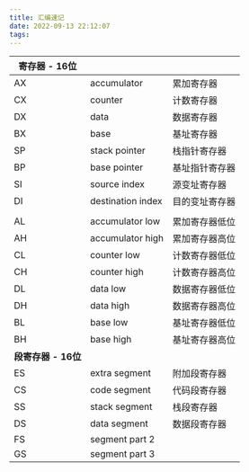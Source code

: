 ```yaml
---
title: 汇编速记
date: 2022-09-13 22:12:07
tags:
---
```


| 寄存器 - 16位       |                   |                |
| ------------------- | ----------------- | -------------- |
| AX                  | accumulator       | 累加寄存器     |
| CX                  | counter           | 计数寄存器     |
| DX                  | data              | 数据寄存器     |
| BX                  | base              | 基址寄存器     |
| SP                  | stack pointer     | 栈指针寄存器   |
| BP                  | base pointer      | 基址指针寄存器 |
| SI                  | source index      | 源变址寄存器   |
| DI                  | destination index | 目的变址寄存器 |
|                     |                   |                |
| AL                  | accumulator low   | 累加寄存器低位 |
| AH                  | accumulator high  | 累加寄存器高位 |
| CL                  | counter low       | 计数寄存器低位 |
| CH                  | counter high      | 计数寄存器高位 |
| DL                  | data low          | 数据寄存器低位 |
| DH                  | data high         | 数据寄存器高位 |
| BL                  | base low          | 基址寄存器低位 |
| BH                  | base high         | 基址寄存器高位 |
| **段寄存器 - 16位** |                   |                |
| ES                  | extra segment     | 附加段寄存器   |
| CS                  | code segment      | 代码段寄存器   |
| SS                  | stack segment     | 栈段寄存器     |
| DS                  | data segment      | 数据段寄存器   |
| FS                  | segment part 2    |                |
| GS                  | segment part 3    |                |